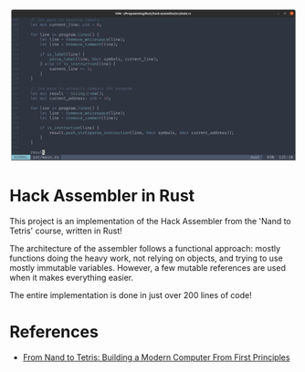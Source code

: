 ![](https://raw.githubusercontent.com/writeonlycode/hack-assembler/main/Screenshot%20from%202024-07-30%2012-34-28.png)

# Hack Assembler in Rust

This project is an implementation of the Hack Assembler from the 'Nand to
Tetris' course, written in Rust!

The architecture of the assembler follows a functional approach: mostly
functions doing the heavy work, not relying on objects, and trying to use
mostly immutable variables. However, a few mutable references are used when it
makes everything easier.

The entire implementation is done in just over 200 lines of code!


# References

- [From Nand to Tetris: Building a Modern Computer From First Principles](https://www.nand2tetris.org/)
